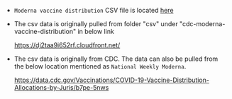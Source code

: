 
- `Moderna vaccine distribution` CSV file is located [here](./cdc-moderna-covid-19-vaccine-distribution-by-state.csv) 


- The csv data is originally pulled from folder "csv" under "cdc-moderna-vaccine-distribution" in below link

    https://dj2taa9i652rf.cloudfront.net/

- The csv data is originally from CDC. The data can also be pulled from the below location 
  mentioned as `National Weekly Moderna`.

    https://data.cdc.gov/Vaccinations/COVID-19-Vaccine-Distribution-Allocations-by-Juris/b7pe-5nws
    
    
    